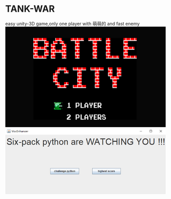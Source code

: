 # TANK-WAR
easy unity-3D game,only one player with 萌萌的 and fast enemy
<br>
![pg1](https://github.com/Nevermore1984/TANK-WAR/blob/master/UI.png)
<br>
![pg1](https://github.com/Nevermore1984/NIIT_java_classdesign_Voc_Enhancer/blob/master/pg2.png)
<br>
